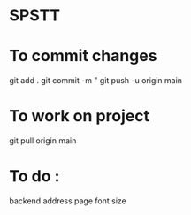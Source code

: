 # SPSTT

# To commit changes
git add .
git commit -m "<Commit message>
git push -u origin main

# To work on project
git pull origin main

# To do : 

backend
address page font size
